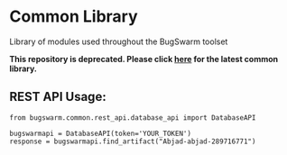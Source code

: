 # Common Library
Library of modules used throughout the BugSwarm toolset

**This repository is deprecated. Please click [here](https://github.com/BugSwarm/bugswarm/tree/master/bugswarm/common) for the latest common library.**

## REST API Usage:
```
from bugswarm.common.rest_api.database_api import DatabaseAPI

bugswarmapi = DatabaseAPI(token='YOUR_TOKEN')
response = bugswarmapi.find_artifact("Abjad-abjad-289716771")
```
